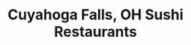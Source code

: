 ---
layout: city
title: Cuyahoga Falls, OH Sushi Restaurants
permalink: /ohio/cuyahoga-falls/
stateAbbr: OH
stateName: Ohio
cityName: Cuyahoga Falls

---
